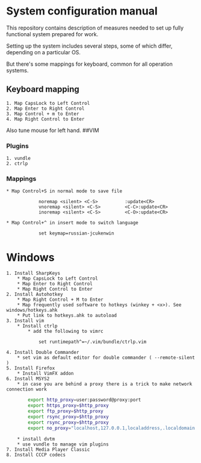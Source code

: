 # System configuration manual
This repository contains description of measures needed to
set up fully functional system prepared for work.

Setting up the system includes several steps,
some of which differ, depending on a particular OS.

But there's some mappings for keyboard,
common for all operation systems.

## Keyboard mapping
    1. Map CapsLock to Left Control
    2. Map Enter to Right Control
    3. Map Control + m to Enter
    4. Map Right Control to Enter

Also tune mouse for left hand.
##VIM
### Plugins
    1. vundle
    2. ctrlp
### Mappings
    * Map Control+S in normal mode to save file
```vimscript
            noremap <silent> <C-S>          :update<CR>
            vnoremap <silent> <C-S>         <C-C>:update<CR>
            inoremap <silent> <C-S>         <C-O>:update<CR>
```
    * Map Control+^ in insert mode to switch language
```vimscript
            set keymap=russian-jcukenwin
```
    
# Windows
    1. Install SharpKeys
        * Map CapsLock to Left Control
        * Map Enter to Right Control
        * Map Right Control to Enter
    2. Install Autohotkey
        * Map Right Control + M to Enter
        * Map frequently used software to hotkeys (winkey + <x>). See windows/hotkeys.ahk
        * Put link to hotkeys.ahk to autoload
    3. Install vim
        * Install ctrlp
            * add the following to vimrc
```vimscript
            set runtimepath^=~/.vim/bundle/ctrlp.vim
```

    4. Install Double Commander
        * set vim as default editor for double commander ( --remote-silent )
    5. Install Firefox
        * Install VimFX addon
    6. Install MSYS2
        * in case you are behind a proxy there is a trick to make network connection work
```bash
        export http_proxy=user:password@proxy:port
        export https_proxy=$http_proxy
        export ftp_proxy=$http_proxy
        export rsync_proxy=$http_proxy
        export rsync_proxy=$http_proxy
        export no_proxy="localhost,127.0.0.1,localaddress,.localdomain.com"

```
        * install dvtm
        * use vundle to manage vim plugins
    7. Install Media Player Classic
    8. Install CCCP codecs
